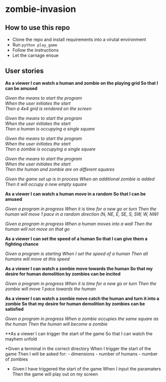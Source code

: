 # zombie-invasion

## How to use this repo

- Clone the repo and install requirements into a virutal environment <br>
- Run <code>python play_game </code> <br>
- Follow the instructions <br>
- Let the carnage ensue


## User stories

**As a viewer
I can watch a human and zombie on the playing grid
So that I can be amused**

*Given the means to start the program  
When the user initiates the start  
Then a 4x4 grid is rendered on the screen*  

*Given the means to start the program  
When the user initiates the start  
Then a human is occupying a single square*   

*Given the means to start the program  
When the user initiates the start  
Then a zombie is occupying a single square*

*Given the means to start the program  
When the user initiates the start  
Then the human and zombie are on different squares*

*Given the game set up is in process
When an additional zombie is added
Then it will occupy a new empty square*

**As a viewer
I can watch a human move in a random
So that I can be amused**

*Given a program in progress
When it is time for a new go or turn
Then the human will move 1 pace in a random direction (N, NE, E, SE, S, SW, W, NW)*  

*Given a program in progress
When a human moves into a wall
Then the human will not move on that go*

**As a viewer
I can set the speed of a human
So that I can give them a fighting chance**

*Given a program is starting
When I set the speed of a human
Then all humans will move at this speed*

**As a viewer
I can watch a zombie move towards the human
So that my desire for human demolition by zombies can be incited**

*Given a program in progress
When it is time for a new go or turn
Then the zombie will move 1 pace towards the human*

**As a viewer
I can watch a zombie move catch the human and turn it into a zombie
So that my desire for human demolition by zombies can be satisfied**

*Given a program in progress
When a zombie occupies the same square as the human
Then the human will become a zombie*

**As a viewer
I can trigger the start of the game
So that I can watch the mayhem unfold

*Given a terminal in the correct directory
When I trigger the start of the game
Then I will be asked for:
    - dimensions
    - number of humans
    - number of zombies

* Given I have triggered the start of the game 
When I input the paramaters
Then the game will play out on my screen


